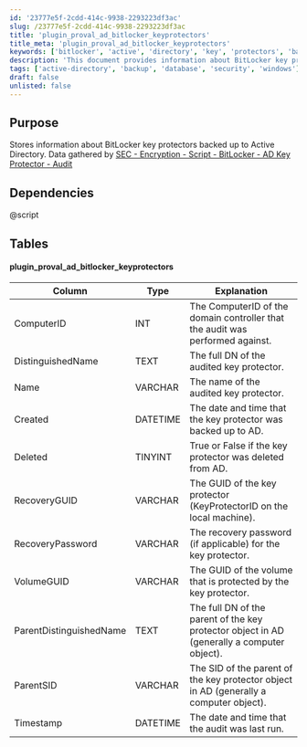 ```yaml
---
id: '23777e5f-2cdd-414c-9938-2293223df3ac'
slug: /23777e5f-2cdd-414c-9938-2293223df3ac
title: 'plugin_proval_ad_bitlocker_keyprotectors'
title_meta: 'plugin_proval_ad_bitlocker_keyprotectors'
keywords: ['bitlocker', 'active', 'directory', 'key', 'protectors', 'backup', 'audit']
description: 'This document provides information about BitLocker key protectors that have been backed up to Active Directory. It includes details about the data gathered by the associated audit script, as well as the structure of the database table used to store this information.'
tags: ['active-directory', 'backup', 'database', 'security', 'windows']
draft: false
unlisted: false
---
```


## Purpose

Stores information about BitLocker key protectors backed up to Active Directory. Data gathered by [SEC - Encryption - Script - BitLocker - AD Key Protector - Audit](/docs/d533538b-8b00-425e-849f-434518296b2d)

## Dependencies

@script

## Tables

#### plugin_proval_ad_bitlocker_keyprotectors

| Column                   | Type     | Explanation                                                                                           |
|-------------------------|----------|-------------------------------------------------------------------------------------------------------|
| ComputerID              | INT      | The ComputerID of the domain controller that the audit was performed against.                        |
| DistinguishedName       | TEXT     | The full DN of the audited key protector.                                                             |
| Name                    | VARCHAR  | The name of the audited key protector.                                                                |
| Created                 | DATETIME | The date and time that the key protector was backed up to AD.                                        |
| Deleted                 | TINYINT  | True or False if the key protector was deleted from AD.                                              |
| RecoveryGUID            | VARCHAR  | The GUID of the key protector (KeyProtectorID on the local machine).                                 |
| RecoveryPassword        | VARCHAR  | The recovery password (if applicable) for the key protector.                                         |
| VolumeGUID              | VARCHAR  | The GUID of the volume that is protected by the key protector.                                        |
| ParentDistinguishedName | TEXT     | The full DN of the parent of the key protector object in AD (generally a computer object).           |
| ParentSID               | VARCHAR  | The SID of the parent of the key protector object in AD (generally a computer object).               |
| Timestamp               | DATETIME | The date and time that the audit was last run.                                                       |